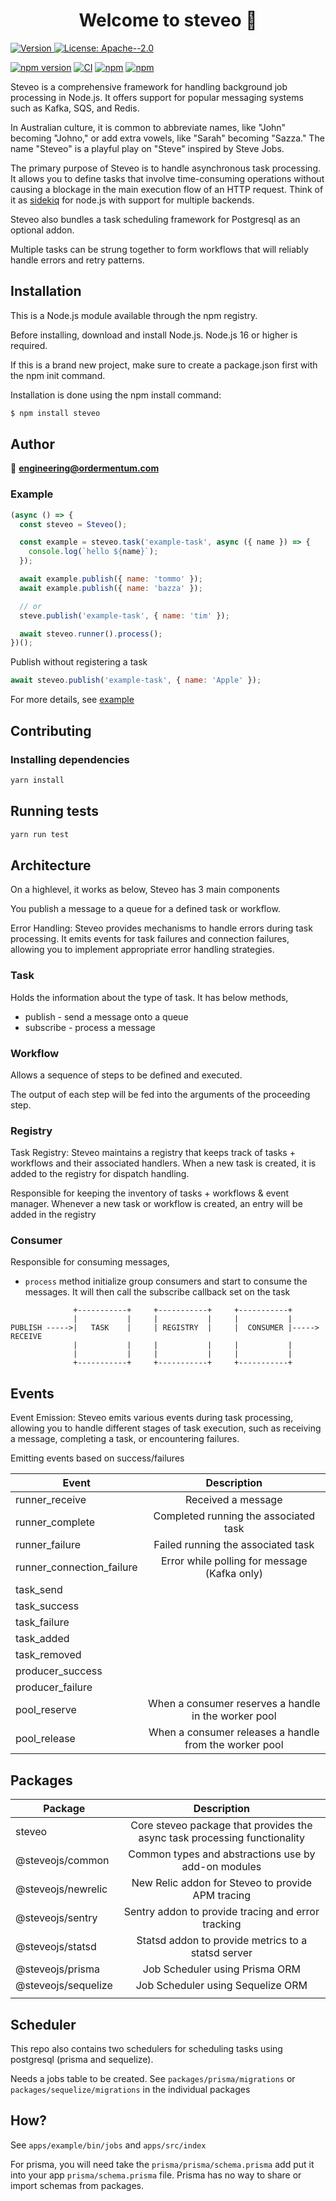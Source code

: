 <h1 align="center">Welcome to steveo 👋</h1>
<p>
  <a href="https://www.npmjs.com/package/steveo" target="_blank">
    <img alt="Version" src="https://img.shields.io/npm/v/steveo.svg">
  </a>
  <a href="#" target="_blank">
    <img alt="License: Apache--2.0" src="https://img.shields.io/badge/License-Apache--2.0-yellow.svg" />
  </a>
</p>

[![npm version](https://badge.fury.io/js/steveo.svg)](https://badge.fury.io/js/steveo)
[![CI](https://github.com/ordermentum/steveo/actions/workflows/main.yml/badge.svg?branch=develop)](https://github.com/ordermentum/steveo/actions/workflows/main.yml)
[![npm](https://img.shields.io/npm/l/steveo.svg)](https://www.npmjs.com/package/steveo)
[![npm](https://img.shields.io/npm/dt/steveo.svg)](https://www.npmjs.com/package/steveo)

Steveo is a comprehensive framework for handling background job processing in Node.js. It offers support for popular messaging systems such as Kafka, SQS, and Redis.

In Australian culture, it is common to abbreviate names, like "John" becoming "Johno," or add extra vowels, like "Sarah" becoming "Sazza." The name "Steveo" is a playful play on "Steve" inspired by Steve Jobs.

The primary purpose of Steveo is to handle asynchronous task processing. It allows you to define tasks that involve time-consuming operations without causing a blockage in the main execution flow of an HTTP request. Think of it as [sidekiq](https://github.com/mperham/sidekiq) for node.js with support for multiple backends.

Steveo also bundles a task scheduling framework for Postgresql as an optional addon.

Multiple tasks can be strung together to form workflows that will reliably handle errors and retry patterns.

## Installation

This is a Node.js module available through the npm registry.

Before installing, download and install Node.js. Node.js 16  or higher is required.

If this is a brand new project, make sure to create a package.json first with the npm init command.

Installation is done using the npm install command:

```bash
$ npm install steveo
```

## Author

👤 **engineering@ordermentum.com**


### Example

```javascript
(async () => {
  const steveo = Steveo();

  const example = steveo.task('example-task', async ({ name }) => {
    console.log(`hello ${name}`);
  });

  await example.publish({ name: 'tommo' });
  await example.publish({ name: 'bazza' });

  // or
  steve.publish('example-task', { name: 'tim' });

  await steveo.runner().process();
})();
```

Publish without registering a task

```javascript
await steveo.publish('example-task', { name: 'Apple' });
```

For more details, see [example](https://github.com/ordermentum/steveo/blob/master/examples/full/README.md)


## Contributing


### Installing dependencies

```sh
yarn install
```

## Running tests

```sh
yarn run test
```


## Architecture

On a highlevel, it works as below, Steveo has 3 main components

You publish a message to a queue for a defined task or workflow.

Error Handling: Steveo provides mechanisms to handle errors during task processing. It emits events for task failures and connection failures, allowing you to implement appropriate error handling strategies.

### Task

Holds the information about the type of task. It has below methods,

- publish - send a message onto a queue
- subscribe - process a message

### Workflow

Allows a sequence of steps to be defined and executed.

The output of each step will be fed into the arguments of the proceeding step.

### Registry

Task Registry: Steveo maintains a registry that keeps track of tasks + workflows and their associated handlers. When a new task is created, it is added to the registry for dispatch handling.

Responsible for keeping the inventory of tasks + workflows & event manager. Whenever a new task or workflow is created, an entry will be added in the registry

### Consumer

Responsible for consuming messages,

- `process` method initialize group consumers and start to consume the messages. It will then call the subscribe callback set on the task



```
              +-----------+     +-----------+     +-----------+
              |           |     |           |     |           |
PUBLISH ----->|   TASK    |     | REGISTRY  |     |  CONSUMER |-----> RECEIVE
              |           |     |           |     |           |
              |           |     |           |     |           |
              +-----------+     +-----------+     +-----------+
```

## Events

Event Emission: Steveo emits various events during task processing, allowing you to handle different stages of task execution, such as receiving a message, completing a task, or encountering failures.

Emitting events based on success/failures


| Event                     |                      Description                       |
|---------------------------|:------------------------------------------------------:|
| runner_receive            |                   Received a message                   |
| runner_complete           |         Completed running the associated task          |
| runner_failure            |           Failed running the associated task           |
| runner_connection_failure |      Error while polling for message (Kafka only)      |
| task_send                 |                                                        |
| task_success              |                                                        |
| task_failure              |                                                        |
| task_added                |                                                        |
| task_removed              |                                                        |
| producer_success          |                                                        |
| producer_failure          |                                                        |
| pool_reserve              |  When a consumer reserves a handle in the worker pool  |
| pool_release              | When a consumer releases a handle from the worker pool |


## Packages

| Package             |                                Description                                |
|---------------------|:-------------------------------------------------------------------------:|
| steveo              | Core steveo package that provides the async task processing functionality |
| @steveojs/common    |            Common types and abstractions use by add-on modules            |
| @steveojs/newrelic  |             New Relic addon for Steveo to provide APM tracing             |
| @steveojs/sentry    |            Sentry addon to provide tracing and error tracking             |
| @steveojs/statsd    |            Statsd addon to provide metrics to a statsd server             |
| @steveojs/prisma    |                      Job Scheduler using Prisma ORM                       |
| @steveojs/sequelize |                     Job Scheduler using Sequelize ORM                     |
|                     |                                                                           |

## Scheduler

This repo also contains two schedulers for scheduling tasks using postgresql (prisma and sequelize).

Needs a jobs table to be created. See `packages/prisma/migrations` or `packages/sequelize/migrations` in the individual packages

## How?

See `apps/example/bin/jobs` and `apps/src/index`

For prisma, you will need take the `prisma/prisma/schema.prisma` add put it into your app `prisma/schema.prisma` file. Prisma has no way to share or import schemas from packages.

